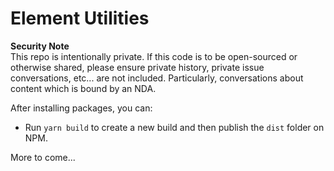 # Element Utilities

**Security Note**  
This repo is intentionally private. If this code is to be open-sourced or otherwise shared, please ensure private history, private issue conversations, etc... are not included. Particularly, conversations about content which is bound by an NDA.


After installing packages, you can:

* Run `yarn build` to create a new build and then publish the `dist` folder on NPM.

More to come...
